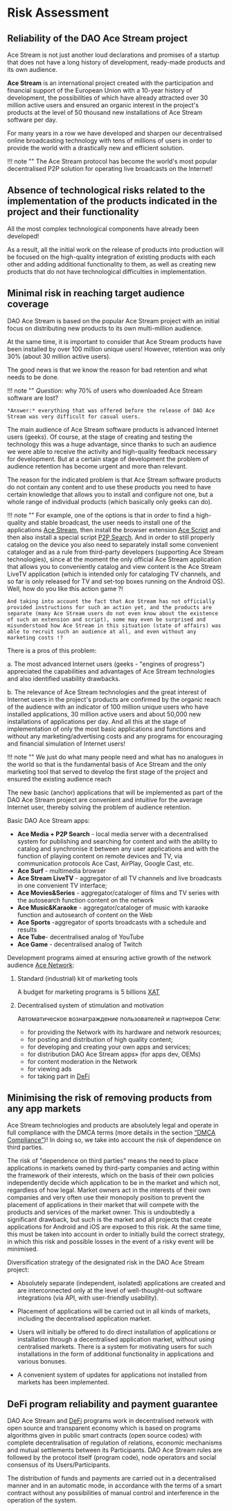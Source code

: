 # Risk Assessment

## Reliability of the DAO Ace Stream project

Ace Stream is not just another loud declarations and promises of a startup that does not have a long history of development, ready-made products and its own audience.

**Ace Stream** is an international project created with the participation and financial support of the European Union with a 10-year history of development, the possibilities of which have already attracted over 30 million active users and ensured an organic interest in the project's products at the level of 50 thousand new installations of Ace Stream software per day.

For many years in a row we have developed and sharpen our decentralised online broadcasting technology with tens of millions of users in order to provide the world with a drastically new and efficient solution.


!!! note ""
    The Ace Stream protocol has become the world's most popular decentralised P2P solution for operating live broadcasts on the Internet!


## Absence of technological risks related to the implementation of the products indicated in the project and their functionality

All the most complex technological components have already been developed!

As a result, all the initial work on the release of products into production will be focused on the high-quality integration of existing products with each other and adding additional functionality to them, as well as creating new products that do not have technological difficulties in implementation.


## Minimal risk in reaching target audience coverage

DAO Ace Stream is based on the popular Ace Stream project with an initial focus on distributing new products to its own multi-million audience.

At the same time, it is important to consider that Ace Stream products have been installed by over 100 million unique users! However, retention was only 30% (about 30 million active users).

The good news is that we know the reason for bad retention and what needs to be done.


!!! note ""
    *Question:* why 70% of users who downloaded Ace Stream software are lost?

    *Answer:* everything that was offered before the release of DAO Ace Stream was very difficult for casual users.

The main audience of Ace Stream software products is advanced Internet users (geeks). Of course, at the stage of creating and testing the technology this was a huge advantage, since thanks to such an audience we were able to receive the activity and high-quality feedback necessary for development. But at a certain stage of development the problem of audience retention has become urgent and more than relevant.

The reason for the indicated problem is that Ace Stream software products do not contain any content and to use these products you need to have certain knowledge that allows you to install and configure not one, but a whole range of individual products (which basically only geeks can do).

!!! note ""
    For example, one of the options is that in order to find a high-quality and stable broadcast, the user needs to install one of the applications [Ace Stream][1], then install the browser extension [Ace Script][2] and then also install a special script [P2P Search][3]. And in order to still properly catalog on the device you also need to separately install some convenient cataloger and as a rule from third-party developers (supporting Ace Stream technologies), since at the moment the only official Ace Stream application that allows you to conveniently catalog and view content is the Ace Stream LiveTV application (which is intended only for cataloging TV channels, and so far is only released for TV and set-top boxes running on the Android OS). Well, how do you like this action game ?!

    And taking into account the fact that Ace Stream has not officially provided instructions for such an action yet, and the products are separate (many Ace Stream users do not even know about the existence of such an extension and script), some may even be surprised and misunderstood how Ace Stream in this situation (state of affairs) was able to recruit such an audience at all, and even without any marketing costs !?

There is a pros of this problem:

a.  The most advanced Internet users (geeks - "engines of progress") appreciated the capabilities and advantages of Ace Stream technologies and also identified usability drawbacks.

b.  The relevance of Ace Stream technologies and the great interest of Internet users in the project's products are confirmed by the organic reach of the audience with an indicator of 100 million unique users who have installed applications, 30 million active users and about 50,000 new installations of applications per day. And all this at the stage of implementation of only the most basic applications and functions and without any marketing/advertising costs and any programs for encouraging and financial simulation of Internet users!

!!! note ""
    We just do what many people need and what has no analogues in the world so that is the fundamental basis of Ace Stream and the only marketing tool that served to develop the first stage of the project and ensured the existing audience reach

The new basic (anchor) applications that will be implemented as part of the DAO Ace Stream project are convenient and intuitive for the average Internet user, thereby solving the problem of audience retention.

Basic DAO Ace Stream apps:

- **Ace Media + P2P Search** - local media server with a decentralised system for publishing and searching for content and with the ability to catalog and synchronise it between any user applications and with the function of playing content on remote devices and TV, via communication protocols Ace Cast, AirPlay, Google Cast, etc.
- **Ace Surf** - multimedia browser
- **Ace Stream LiveTV** - aggregator of all TV channels and live broadcasts in one convenient TV interface;
- **Ace Movies&Series** - aggregator/cataloger of films and TV series with the autosearch function content on the network
- **Ace Music&Karaoke** - aggregator/cataloger of music with karaoke function and autosearch of content on the Web
- **Ace Sports** -aggregator of sports broadcasts with a schedule and results
- **Ace Tube**- decentralised analog of YouTube
- **Ace Game** - decentralised analog of Twitch

Development programs aimed at ensuring active growth of the network audience [Ace Network][4]:

1. Standard (industrial) kit of marketing tools

    A budget for marketing programs is 5 billions [XAT][5]

2. Decentralised system of stimulation and motivation

    Автоматическое вознаграждение пользователей и партнеров Сети:

    - for providing the Network with its hardware and network resources;
    - for posting and distribution of high quality content;  
    - for developing and creating your own apps and services;
    - for distribution DAO Ace Stream apps» (for apps dev, OEMs)  
    - for content moderation in the Network
    - for viewing ads
    - for taking part in [DeFi][6] 


## Minimising the risk of removing products from any app markets

Ace Stream technologies and products are absolutely legal and operate in full compliance with the DMCA terms (more details in the section ["DMCA Compliance"][7])! In doing so, we take into account the risk of dependence on third parties.

The risk of "dependence on third parties" means the need to place applications in markets owned by third-party companies and acting within the framework of their interests, which on the basis of their own policies independently decide which application to be in the market and which not, regardless of how legal. Market owners act in the interests of their own companies and very often use their monopoly position to prevent the placement of applications in their market that will compete with the products and services of the market owner. This is undoubtedly a significant drawback, but such is the market and all projects that create applications for Android and iOS are exposed to this risk. At the same time, this must be taken into account in order to initially build the correct strategy, in which this risk and possible losses in the event of a risky event will be minimised.

Diversification strategy of the designated risk in the DAO Ace Stream project:

- Absolutely separate (independent, isolated) applications are created and are interconnected only at the level of well-thought-out software integrations (via API, with user-friendly usability).

- Placement of applications will be carried out in all kinds of markets, including the decentralised application market.

- Users will initially be offered to do direct installation of applications or installation through a decentralised application market, without using centralised markets. There is a system for motivating users for such installations in the form of additional functionality in applications and various bonuses.

- A convenient system of updates for applications not installed from markets has been implemented.


## DeFi program reliability and payment guarantee

DAO Ace Stream and [DeFi][6] programs work in decentralised network with open source and transparent economy which is based on programs algorithms given in public smart contracts (open source codes) with complete decentralisation of regulation of relations, economic mechanisms and mutual settlements between its Participants. DAO Ace Stream rules are followed by the protocol itself (program code), node operators and social consensus of its Users/Participants.

The distribution of funds and payments are carried out in a decentralised manner and in an automatic mode, in accordance with the terms of a smart contract without any possibilities of manual control and interference in the operation of the system.


[1]: https:/wiki.acestream.media/Download
[2]: https://chrome.google.com/webstore/detail/ace-script/mjbepbhonbojpoaenhckjocchgfiaofo
[3]: https://awe.acestream.me/scripts/acestream/P2P_Search
[4]: ../welcome.md
[5]: ../system-tokens/ace-token.md
[6]: finances.md
[7]: dmca.md
